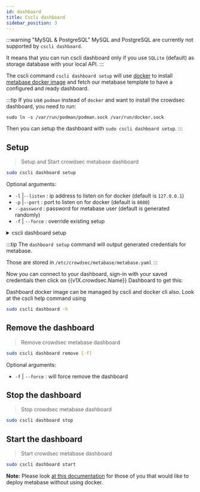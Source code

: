 ```yaml
---
id: dashboard
title: Cscli dashboard
sidebar_position: 3
---
```


<!--TBD: to fix when we dealt with the new cscli dashboard command -->
:::warning "MySQL & PostgreSQL"
MySQL and PostgreSQL are currently not supported by `cscli dashboard`. 

It means that you can run cscli dashboard only if you use `SQLite` (default) as storage database with your local API.
:::


The cscli command `cscli dashboard setup` will use [docker](https://docs.docker.com/get-docker/) to install [metabase docker image](https://hub.docker.com/r/metabase/metabase/) and fetch our metabase template to have a configured and ready dashboard. 

:::tip
If you use `podman` instead of `docker` and want to install the crowdsec dashboard, you need to run:

    sudo ln -s /var/run/podman/podman.sock /var/run/docker.sock

Then you can setup the dashboard with `sudo cscli dashboard setup`.
:::

## Setup
> Setup and Start crowdsec metabase dashboard

```bash
sudo cscli dashboard setup
```

Optional arguments:

 - `-l` |`--listen` : ip address to listen on for docker (default is `127.0.0.1`)
 - `-p` |`--port` : port to listen on for docker (default is `8080`)
 - `--password` : password for metabase user (default is generated randomly)
 - `-f` | `--force` : override existing setup



<details>
  <summary>cscli dashboard setup</summary>

```bash
INFO[0000] Pulling docker image metabase/metabase       
...........
INFO[0002] creating container '/crowdsec-metabase'      
INFO[0002] Waiting for metabase API to be up (can take up to a minute) 
..............
INFO[0051] Metabase is ready                            

	URL       : 'http://127.0.0.1:3000'
	username  : 'crowdsec@crowdsec.net'
	password  : '<RANDOM_PASSWORD>'

```
</details>

:::tip
The `dashboard setup` command will output generated credentials for metabase.

Those are stored in `/etc/crowdsec/metabase/metabase.yaml`
:::

Now you can connect to your dashboard, sign-in with your saved credentials then click on {{v1X.crowdsec.Name}} Dashboard to get this:


Dashboard docker image can be managed by cscli and docker cli also. Look at the cscli help command using

```bash
sudo cscli dashboard -h
```

## Remove the dashboard
> Remove crowdsec metabase dashboard

```bash
sudo cscli dashboard remove [-f]
```
Optional arguments:

- `-f` | `--force` : will force remove the dashboard

## Stop the dashboard
> Stop crowdsec metabase dashboard

```bash
sudo cscli dashboard stop
```

## Start the dashboard
> Start crowdsec metabase dashboard

```bash
sudo cscli dashboard start
```

**Note:** Please look [at this documentation](https://doc.crowdsec.net/faq/#how-to-have-a-dashboard-without-docker) for those of you that would like to deploy metabase without using docker.


